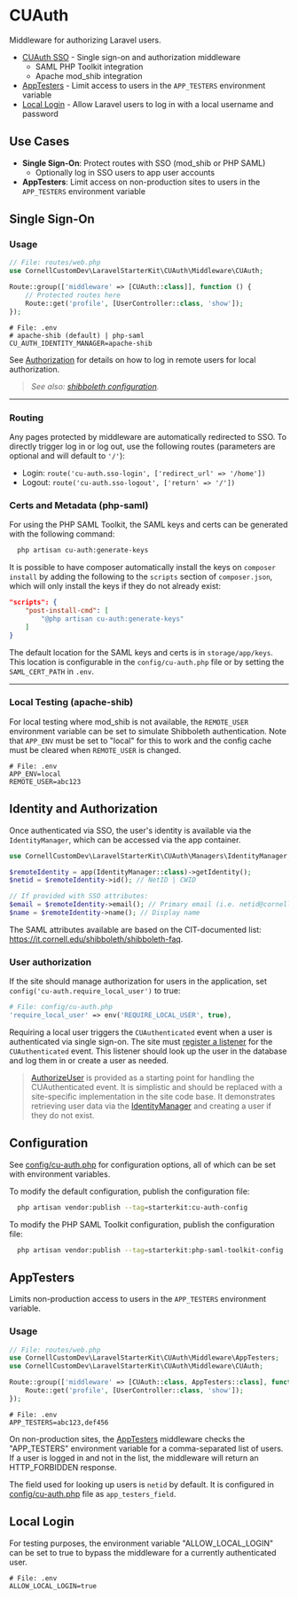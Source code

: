 # CUAuth

Middleware for authorizing Laravel users.

- [CUAuth SSO](#cuauth) - Single sign-on and authorization middleware 
  - SAML PHP Toolkit integration
  - Apache mod_shib integration
- [AppTesters](#apptesters) - Limit access to users in the `APP_TESTERS` environment variable
- [Local Login](#local-login) - Allow Laravel users to log in with a local username and password

## Use Cases

- **Single Sign-On**: Protect routes with SSO (mod_shib or PHP SAML)
  - Optionally log in SSO users to app user accounts
- **AppTesters**: Limit access on non-production sites to users in the `APP_TESTERS` environment variable


## Single Sign-On

### Usage

```php
// File: routes/web.php
use CornellCustomDev\LaravelStarterKit\CUAuth\Middleware\CUAuth;

Route::group(['middleware' => [CUAuth::class]], function () {
    // Protected routes here
    Route::get('profile', [UserController::class, 'show']);
});
```

```dotenv
# File: .env
# apache-shib (default) | php-saml
CU_AUTH_IDENTITY_MANAGER=apache-shib
```

See [Authorization](#identity-and-authorization) for details on how to log in remote users for local authorization.

> _See also: [shibboleth configuration](SHIBBOLETH.md)._

---

### Routing

Any pages protected by middleware are automatically redirected to SSO. To directly trigger log in or log out, use the following routes (parameters are optional and will default to `'/'`):
- Login: `route('cu-auth.sso-login', ['redirect_url' => '/home'])` 
- Logout: `route('cu-auth.sso-logout', ['return' => '/'])`

### Certs and Metadata (php-saml)

For using the PHP SAML Toolkit, the SAML keys and certs can be generated with the following command:

```bash
  php artisan cu-auth:generate-keys
```

It is possible to have composer automatically install the keys on `composer install` by adding the following to the `scripts` section of `composer.json`, which will only install the keys if they do not already exist:

```json
"scripts": {
    "post-install-cmd": [
        "@php artisan cu-auth:generate-keys"
    ]
}
```

The default location for the SAML keys and certs is in `storage/app/keys`. This location is configurable in the `config/cu-auth.php` file or by setting the `SAML_CERT_PATH` in `.env`.

---

### Local Testing (apache-shib)
For local testing where mod_shib is not available, the `REMOTE_USER` environment variable can be set to simulate
Shibboleth authentication. Note that `APP_ENV` must be set to "local" for this to work and the config cache must be cleared when `REMOTE_USER` is changed.

```dotenv
# File: .env
APP_ENV=local
REMOTE_USER=abc123
```

## Identity and Authorization

Once authenticated via SSO, the user's identity is available via the `IdentityManager`, which can be accessed via the app container.

```php
use CornellCustomDev\LaravelStarterKit\CUAuth\Managers\IdentityManager;

$remoteIdentity = app(IdentityManager::class)->getIdentity();
$netid = $remoteIdentity->id(); // NetID | CWID

// If provided with SSO attributes:
$email = $remoteIdentity->email(); // Primary email (i.e. netid@cornell.edu)
$name = $remoteIdentity->name(); // Display name
```

The SAML attributes available are based on the CIT-documented list: https://it.cornell.edu/shibboleth/shibboleth-faq.

### User authorization

If the site should manage authorization for users in the application, set `config('cu-auth.require_local_user')` to true:

```php
# File: config/cu-auth.php
'require_local_user' => env('REQUIRE_LOCAL_USER', true),
```

Requiring a local user triggers the `CUAuthenticated` event when a user is authenticated via single sign-on. The site must
[register a listener](https://laravel.com/docs/11.x/events#registering-events-and-listeners) for
the `CUAuthenticated` event. This listener should look up the user in the database and log them in or create a user
as needed.

> [AuthorizeUser](Listeners/AuthorizeUser.php) is provided as a starting point for handling the CUAuthenticated event.
> It is simplistic and should be replaced with a site-specific implementation in the site code base. It demonstrates 
> retrieving user data via the [IdentityManager](Managers/IdentityManager.php) and creating a user if they do not exist. 


## Configuration

See [config/cu-auth.php](../../config/cu-auth.php) for configuration options, all of which can be set with environment variables.

To modify the default configuration, publish the configuration file:

```bash
  php artisan vendor:publish --tag=starterkit:cu-auth-config
```

To modify the PHP SAML Toolkit configuration, publish the configuration file:

```bash
  php artisan vendor:publish --tag=starterkit:php-saml-toolkit-config
```


## AppTesters

Limits non-production access to users in the `APP_TESTERS` environment variable.

### Usage

```php
// File: routes/web.php
use CornellCustomDev\LaravelStarterKit\CUAuth\Middleware\AppTesters;
use CornellCustomDev\LaravelStarterKit\CUAuth\Middleware\CUAuth;

Route::group(['middleware' => [CUAuth::class, AppTesters::class], function () {
    Route::get('profile', [UserController::class, 'show']);
});
```

```dotenv
# File: .env
APP_TESTERS=abc123,def456
```

On non-production sites, the [AppTesters](Middleware/AppTesters.php) middleware checks the "APP_TESTERS" environment variable for a comma-separated list of users. If a user is logged in and not in the list, the middleware will return an HTTP_FORBIDDEN response.

The field used for looking up users is `netid` by default. It is configured in [config/cu-auth.php](../../config/cu-auth.php) file as `app_testers_field`.


## Local Login
For testing purposes, the environment variable "ALLOW_LOCAL_LOGIN" can be set to true to bypass the middleware for a currently authenticated user.
```dotenv
# File: .env
ALLOW_LOCAL_LOGIN=true

